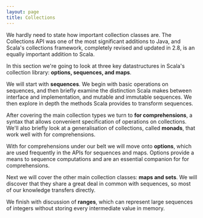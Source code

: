 ```yaml
---
layout: page
title: Collections
---
```


We hardly need to state how important collection classes are. The Collections API was one of the most significant additions to Java, and Scala's collections framework, completely revised and updated in 2.8, is an equally important addition to Scala.

In this section we're going to look at three key datastructures in Scala's collection library: **options, sequences, and maps**.

We will start with **sequences**. We begin with basic operations on sequences, and then briefly examine the distinction Scala makes between interface and implementation, and mutable and immutable sequences. We then explore in depth the methods Scala provides to transform sequences.

After covering the main collection types we turn to **for comprehensions**, a syntax that allows convenient specification of operations on collections. We'll also briefly look at a generalisation of collections, called **monads**, that work well with for comprehensions.

With for comprehensions under our belt we will move onto **options**, which are used frequently in the APIs for sequences and maps. Options provide a means to sequence computations and are an essential companion for for comprehensions.

Next we will cover the other main collection classes: **maps and sets**. We will discover that they share a great deal in common with sequences, so most of our knowledge transfers directly.

We finish with discussion of **ranges**, which can represent large sequences of integers without storing every intermediate value in memory.
